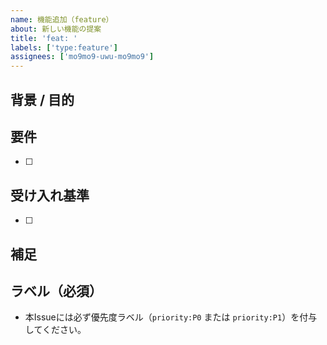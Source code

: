```yaml
---
name: 機能追加（feature）
about: 新しい機能の提案
title: 'feat: '
labels: ['type:feature']
assignees: ['mo9mo9-uwu-mo9mo9']
---
```


## 背景 / 目的

## 要件

- [ ]

## 受け入れ基準

- [ ]

## 補足

## ラベル（必須）

- 本Issueには必ず優先度ラベル（`priority:P0` または `priority:P1`）を付与してください。
